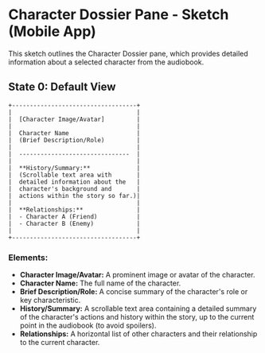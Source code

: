 # Character Dossier Pane - Sketch (Mobile App)

This sketch outlines the Character Dossier pane, which provides detailed information about a selected character from the audiobook.

## State 0: Default View

```
+-----------------------------------+
|                                   |
|  [Character Image/Avatar]         |
|                                   |
|  Character Name                   |
|  (Brief Description/Role)         |
|                                   |
|  -------------------------------  |
|                                   |
|  **History/Summary:**             |
|  (Scrollable text area with       |
|  detailed information about the   |
|  character's background and       |
|  actions within the story so far.)|
|                                   |
|  **Relationships:**               |
|  - Character A (Friend)           |
|  - Character B (Enemy)            |
|                                   |
+-----------------------------------+
```

### Elements:
*   **Character Image/Avatar:** A prominent image or avatar of the character.
*   **Character Name:** The full name of the character.
*   **Brief Description/Role:** A concise summary of the character's role or key characteristic.
*   **History/Summary:** A scrollable text area containing a detailed summary of the character's actions and history within the story, up to the current point in the audiobook (to avoid spoilers).
*   **Relationships:** A horizontal list of other characters and their relationship to the current character.
